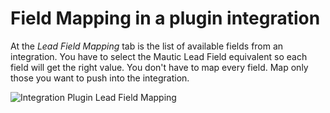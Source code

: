 # Field Mapping in a plugin integration

At the *Lead Field Mapping* tab is the list of available fields from an integration. You have to select the Mautic Lead Field equivalent so each field will get the right value. You don't have to map every field. Map only those you want to push into the integration.

![Integration Plugin Lead Field Mapping](/plugins/media/plugins-field-mapping.png "Integration Plugin Lead Field Mapping")
